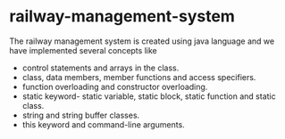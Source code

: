 # railway-management-system
The railway management system is created using java language and we have implemented several concepts like
* control statements and arrays in the class.
* class, data members, member functions and access specifiers.
* function overloading and constructor overloading.
* static keyword- static variable, static block, static function and static class.
* string and string buffer classes.
* this keyword and command-line arguments.
